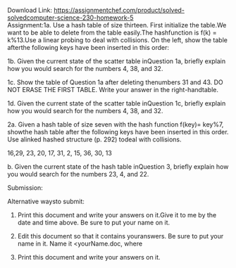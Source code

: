 Download Link: https://assignmentchef.com/product/solved-solvedcomputer-science-230-homework-5
<br>
Assignment:1a. Use a hash table of size thirteen. First initialize the table.We want to be able to delete from the table easily.The hashfunction is f(k) = k%13.Use a linear probing to deal with collisions. On the left, show the table afterthe following keys have been inserted in this order:

1b. Given the current state of the scatter table inQuestion 1a, briefly explain how you would search for the numbers 4, 38, and 32.

1c. Show the table of Question 1a after deleting thenumbers 31 and 43. DO NOT ERASE THE FIRST TABLE. Write your answer in the right-handtable.

1d. Given the current state of the scatter table inQuestion 1c, briefly explain how you would search for the numbers 4, 38, and 32.

2a. Given a hash table of size seven with the hash function f(key)= key%7, showthe hash table after the following keys have been inserted in this order. Use alinked hashed structure (p. 292) todeal with collisions.

16,29, 23, 20, 17, 31, 2, 15, 36, 30, 13

b. Given the current state of the hash table inQuestion 3, briefly explain how you would search for the numbers 23, 4, and 22.

Submission:

Alternative waysto submit:

1. Print this document and write your answers on it.Give it to me by the date and time above. Be sure to put your name on it.

2. Edit this document so that it contains youranswers. Be sure to put your name in it. Name it &lt;yourName.doc, where

3. Print this document and write your answers on it.